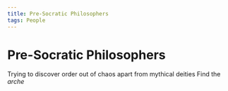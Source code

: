 ```yaml
---
title: Pre-Socratic Philosophers
tags: People
---
```


# Pre-Socratic Philosophers

Trying to discover order out of chaos apart from mythical deities
Find the *arche*